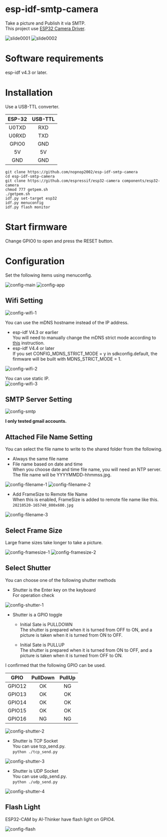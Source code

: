 # esp-idf-smtp-camera
Take a picture and Publish it via SMTP.   
This project use [ESP32 Camera Driver](https://github.com/espressif/esp32-camera).   

![slide0001](https://user-images.githubusercontent.com/6020549/122657146-caf32300-d19b-11eb-95c0-d053b77599c7.jpg)
![slide0002](https://user-images.githubusercontent.com/6020549/122657145-c9c1f600-d19b-11eb-9049-17dc2d71acdc.jpg)

# Software requirements
esp-idf v4.3 or later.   

# Installation
Use a USB-TTL converter.   

|ESP-32|USB-TTL|
|:-:|:-:|
|U0TXD|RXD|
|U0RXD|TXD|
|GPIO0|GND|
|5V|5V|
|GND|GND|


```
git clone https://github.com/nopnop2002/esp-idf-smtp-camera
cd esp-idf-smtp-camera
git clone https://github.com/espressif/esp32-camera components/esp32-camera
chmod 777 getpem.sh
./getpem.sh
idf.py set-target esp32
idf.py menuconfig
idf.py flash monitor
```

# Start firmware
Change GPIO0 to open and press the RESET button.

# Configuration
Set the following items using menuconfig.

![config-main](https://user-images.githubusercontent.com/6020549/121621472-30ae2380-caa7-11eb-8428-1dd5273bd668.jpg)
![config-app](https://user-images.githubusercontent.com/6020549/121621482-33107d80-caa7-11eb-8c29-ecb9ad6f3912.jpg)

## Wifi Setting

![config-wifi-1](https://user-images.githubusercontent.com/6020549/121621478-31df5080-caa7-11eb-9ec4-90fc8375cbdb.jpg)

You can use the mDNS hostname instead of the IP address.   
- esp-idf V4.3 or earlier   
 You will need to manually change the mDNS strict mode according to [this](https://github.com/espressif/esp-idf/issues/6190) instruction.   
- esp-idf V4.4 or later  
 If you set CONFIG_MDNS_STRICT_MODE = y in sdkconfig.default, the firmware will be built with MDNS_STRICT_MODE = 1.

![config-wifi-2](https://user-images.githubusercontent.com/6020549/121621479-3277e700-caa7-11eb-9afe-27f1a5091c4d.jpg)

You can use static IP.   
![config-wifi-3](https://user-images.githubusercontent.com/6020549/121621480-3277e700-caa7-11eb-9280-bd66214bf6a7.jpg)


## SMTP Server Setting

![config-smtp](https://user-images.githubusercontent.com/6020549/98746220-64817780-23f8-11eb-99c1-f5a4dde2e1e8.jpg)

__I only tested gmail accounts.__

## Attached File Name Setting

You can select the file name to write to the shared folder from the following.   
- Always the same file name   
- File name based on date and time   
When you choose date and time file name, you will need an NTP server.   
The file name will be YYYYMMDD-hhmmss.jpg.   

![config-filename-1](https://user-images.githubusercontent.com/6020549/119243498-5203aa00-bba2-11eb-87d5-053636dbb85a.jpg)
![config-filename-2](https://user-images.githubusercontent.com/6020549/119243499-5203aa00-bba2-11eb-8c0f-6bb42d125d64.jpg)

- Add FrameSize to Remote file Name   
When this is enabled, FrameSize is added to remote file name like this.   
`20210520-165740_800x600.jpg`   

![config-filename-3](https://user-images.githubusercontent.com/6020549/119243501-529c4080-bba2-11eb-8ba4-85cdd764b0fc.jpg)

## Select Frame Size
Large frame sizes take longer to take a picture.   

![config-framesize-1](https://user-images.githubusercontent.com/6020549/122479721-7ff3d700-d006-11eb-9910-8fd132f7479b.jpg)
![config-framesize-2](https://user-images.githubusercontent.com/6020549/122479725-81bd9a80-d006-11eb-847b-0748bfba75df.jpg)

## Select Shutter

You can choose one of the following shutter methods

- Shutter is the Enter key on the keyboard   
For operation check

![config-shutter-1](https://user-images.githubusercontent.com/6020549/100706728-d132d500-33ec-11eb-96e2-22d30b2131f5.jpg)

- Shutter is a GPIO toggle

  - Initial Sate is PULLDOWN   
The shutter is prepared when it is turned from OFF to ON, and a picture is taken when it is turned from ON to OFF.   

  - Initial Sate is PULLUP   
The shutter is prepared when it is turned from ON to OFF, and a picture is taken when it is turned from OFF to ON.   

I confirmed that the following GPIO can be used.   

|GPIO|PullDown|PullUp|
|:-:|:-:|:-:|
|GPIO12|OK|NG|
|GPIO13|OK|OK|
|GPIO14|OK|OK|
|GPIO15|OK|OK|
|GPIO16|NG|NG|

![config-shutter-2](https://user-images.githubusercontent.com/6020549/100706729-d2640200-33ec-11eb-8ac5-68abad4d1a0b.jpg)

- Shutter is TCP Socket   
You can use tcp_send.py.   
`python ./tcp_send.py`

![config-shutter-3](https://user-images.githubusercontent.com/6020549/100706730-d2fc9880-33ec-11eb-80da-80cc8278ae43.jpg)

- Shutter is UDP Socket   
You can use udp_send.py.   
`python ./udp_send.py`

![config-shutter-4](https://user-images.githubusercontent.com/6020549/100706733-d2fc9880-33ec-11eb-85d2-62b988720d75.jpg)

## Flash Light

ESP32-CAM by AI-Thinker have flash light on GPIO4.   

![config-flash](https://user-images.githubusercontent.com/6020549/122479750-8f732000-d006-11eb-9e50-16c91cff1bb3.jpg)

